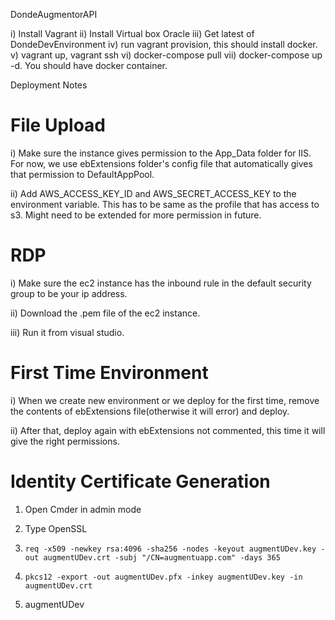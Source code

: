 DondeAugmentorAPI

i) Install Vagrant
ii) Install Virtual box Oracle
iii) Get latest of DondeDevEnvironment
iv) run vagrant provision, this should install docker.
v) vagrant up, vagrant ssh
vi) docker-compose pull
vii) docker-compose up -d. You should have docker container.

Deployment Notes
# File Upload
i) Make sure the instance gives permission to the App_Data folder for IIS. For now, we use ebExtensions folder's config file that automatically gives that permission to DefaultAppPool.

ii) Add AWS_ACCESS_KEY_ID and AWS_SECRET_ACCESS_KEY to the environment variable. This has to be same as the profile that has access to s3. Might need to be extended for more permission in future.

# RDP
i) Make sure the ec2 instance has the inbound rule in the default security group to be your ip address.

ii) Download the .pem file of the ec2 instance.

iii) Run it from visual studio.

# First Time Environment
i) When we create new environment or we deploy for the first time, remove the contents of ebExtensions file(otherwise it will error) and deploy.

ii) After that, deploy again with ebExtensions not commented, this time
 it will give the right permissions.

# Identity Certificate Generation

1) Open Cmder in admin mode

2) Type OpenSSL

3) `req -x509 -newkey rsa:4096 -sha256 -nodes -keyout augmentUDev.key -out augmentUDev.crt -subj "/CN=augmentuapp.com" -days 365`

4) `pkcs12 -export -out augmentUDev.pfx -inkey augmentUDev.key -in augmentUDev.crt`

5) augmentUDev